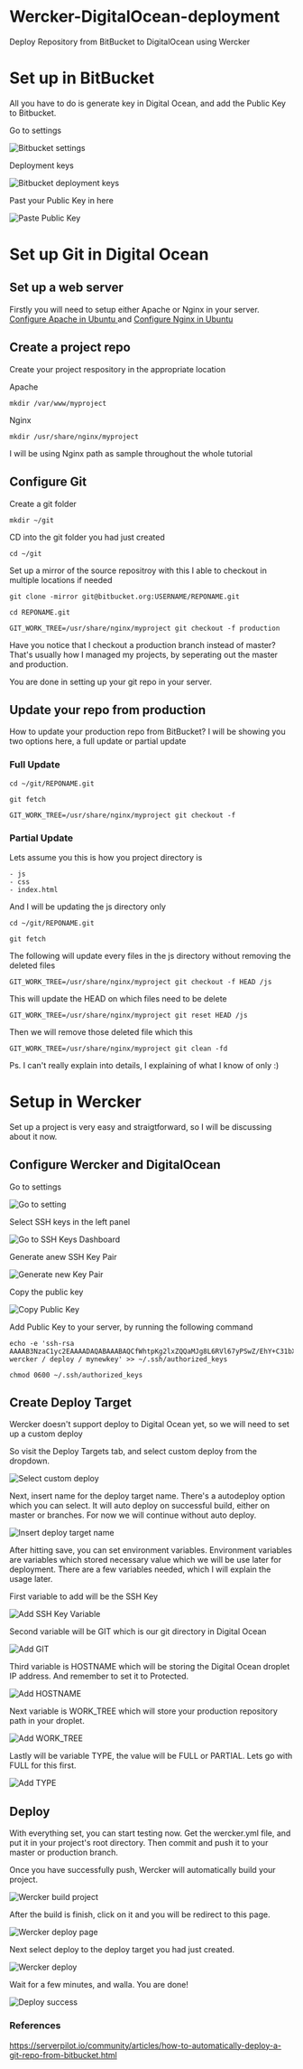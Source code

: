 # Wercker-DigitalOcean-deployment

Deploy Repository from BitBucket to DigitalOcean using Wercker

# Set up in BitBucket

All you have to do is generate key in Digital Ocean, and add the Public Key to Bitbucket.

Go to settings 

![Bitbucket settings](http://images.ninjoe.org/github/wercker-digitalocean-deployment/configure_wercker_digitalocean_16.png)

Deployment keys

![Bitbucket deployment keys](http://images.ninjoe.org/github/wercker-digitalocean-deployment/configure_wercker_digitalocean_17.png)

Past your Public Key in here

![Paste Public Key](http://images.ninjoe.org/github/wercker-digitalocean-deployment/configure_wercker_digitalocean_18.png)

# Set up Git in Digital Ocean 

## Set up a web server

Firstly you will need to setup either Apache or Nginx in your server. 
[Configure Apache in Ubuntu ](https://www.digitalocean.com/community/tutorials/how-to-configure-the-apache-web-server-on-an-ubuntu-or-debian-vps) and [Configure Nginx in Ubuntu](https://www.digitalocean.com/community/tutorials/how-to-install-linux-nginx-mysql-php-lemp-stack-on-ubuntu-12-04)

## Create a project repo

Create your project respository in the appropriate location

Apache 

    mkdir /var/www/myproject 
    
Nginx 

    mkdir /usr/share/nginx/myproject
    
I will be using Nginx path as sample throughout the whole tutorial

## Configure Git 

Create a git folder 

    mkdir ~/git
    
CD into the git folder you had just created

    cd ~/git
    
Set up a mirror of the source repositroy with this I able to checkout in multiple locations if needed

    git clone -mirror git@bitbucket.org:USERNAME/REPONAME.git
    
    cd REPONAME.git

    GIT_WORK_TREE=/usr/share/nginx/myproject git checkout -f production
    
Have you notice that I checkout a production branch instead of master? That's usually how I managed my projects, by seperating out the master and production. 

You are done in setting up your git repo in your server. 

## Update your repo from production 

How to update your production repo from BitBucket? I will be showing you two options here, a full update or partial update

### Full Update

    cd ~/git/REPONAME.git
    
    git fetch 
    
    GIT_WORK_TREE=/usr/share/nginx/myproject git checkout -f
    
### Partial Update

Lets assume you this is how you project directory is 

    - js
    - css
    - index.html
    
And I will be updating the js directory only

    cd ~/git/REPONAME.git
    
    git fetch 
    
The following will update every files in the js directory without removing the deleted files
    
    GIT_WORK_TREE=/usr/share/nginx/myproject git checkout -f HEAD /js
    
This will update the HEAD on which files need to be delete    
    
    GIT_WORK_TREE=/usr/share/nginx/myproject git reset HEAD /js
    
Then we will remove those deleted file which this    

    GIT_WORK_TREE=/usr/share/nginx/myproject git clean -fd

Ps. I can't really explain into details, I explaining of what I know of only :)

# Setup in Wercker

Set up a project is very easy and straigtforward, so I will be discussing about it now.

## Configure Wercker and DigitalOcean

Go to settings

![Go to setting](http://images.ninjoe.org/github/wercker-digitalocean-deployment/configure_wercker_digitalocean_1.png)

Select SSH keys in the left panel

![Go to SSH Keys Dashboard](http://images.ninjoe.org/github/wercker-digitalocean-deployment/configure_wercker_digitalocean_2.png)

Generate anew SSH Key Pair

![Generate new Key Pair](http://images.ninjoe.org/github/wercker-digitalocean-deployment/configure_wercker_digitalocean_3.png)

Copy the public key

![Copy Public Key](http://images.ninjoe.org/github/wercker-digitalocean-deployment/configure_wercker_digitalocean_4.png)

Add Public Key to your server, by running the following command

    echo -e 'ssh-rsa AAAAB3NzaC1yc2EAAAADAQABAAABAQCfWhtpKg2lxZQQaMJg8L6RVl67yPSwZ/EhY+C31bXI0H4Aqio7mkqW3yS+lfVDJpTXxaGLLjNbvOjbDCFSjZ8OxZphwtoMXQdbuz8Bmr2ZDfA6wSBX0lJocjo3blWchtzDCTXLFyWf/Bi0ccc+IEY2iGsAfLS+sreJHY1KiF3FGwCO6QoSK6CTOgtdPhYtXcOQiLMqq96oUhbf+XCgLVwQoBKyMYLNHxJlqPlPjHOGoSAfv+k57v8Rk2KKs4ZY4oIVCcwIe9e8alpP1vp0diorvf5kMYYjhazxu7JLghtnz9S8RPbn5SR7trZ/4yvOmg4FAY7FNoWClL/A7c0XjDa5 wercker / deploy / mynewkey' >> ~/.ssh/authorized_keys
    
    chmod 0600 ~/.ssh/authorized_keys


## Create Deploy Target

Wercker doesn't support deploy to Digital Ocean yet, so we will need to set up a custom deploy
    
So visit the Deploy Targets tab, and select custom deploy from the dropdown.

![Select custom deploy](http://images.ninjoe.org/github/wercker-digitalocean-deployment/configure_wercker_digitalocean_5.png)

Next, insert name for the deploy target name.
There's a autodeploy option which you can select. It will auto deploy on successful build, either on master or branches. For now we will continue without auto deploy.

![Insert deploy target name](http://images.ninjoe.org/github/wercker-digitalocean-deployment/configure_wercker_digitalocean_6.png)

After hitting save, you can set environment variables. Environment variables are variables which stored necessary value which we will be use later for deployment. There are a few variables needed, which I will explain the usage later.

First variable to add will be the SSH Key

![Add SSH Key Variable](http://images.ninjoe.org/github/wercker-digitalocean-deployment/configure_wercker_digitalocean_7.png)

Second variable will be GIT which is our git directory in Digital Ocean

![Add GIT](http://images.ninjoe.org/github/wercker-digitalocean-deployment/configure_wercker_digitalocean_8.png)

Third variable is HOSTNAME which will be storing the Digital Ocean droplet IP address. And remember to set it to Protected.

![Add HOSTNAME](http://images.ninjoe.org/github/wercker-digitalocean-deployment/configure_wercker_digitalocean_9.png)

Next variable is WORK_TREE which will store your production repository path in your droplet.

![Add WORK_TREE](http://images.ninjoe.org/github/wercker-digitalocean-deployment/configure_wercker_digitalocean_10.png)

Lastly will be variable TYPE, the value will be FULL or PARTIAL. Lets go with FULL for this first.

![Add TYPE](http://images.ninjoe.org/github/wercker-digitalocean-deployment/configure_wercker_digitalocean_11.png)

## Deploy

With everything set, you can start testing now. Get the wercker.yml file, and put it in your project's root directory.
Then commit and push it to your master or production branch.

Once you have successfully push, Wercker will automatically build your project. 

![Wercker build project](http://images.ninjoe.org/github/wercker-digitalocean-deployment/configure_wercker_digitalocean_12.png)

After the build is finish, click on it and you will be redirect to this page.

![Wercker deploy page](http://images.ninjoe.org/github/wercker-digitalocean-deployment/configure_wercker_digitalocean_13.png)

Next select deploy to the deploy target you had just created. 

![Wercker deploy](http://images.ninjoe.org/github/wercker-digitalocean-deployment/configure_wercker_digitalocean_14.png)

Wait for a few minutes, and walla. You are done!

![Deploy success](http://images.ninjoe.org/github/wercker-digitalocean-deployment/configure_wercker_digitalocean_15.png)


### References

https://serverpilot.io/community/articles/how-to-automatically-deploy-a-git-repo-from-bitbucket.html